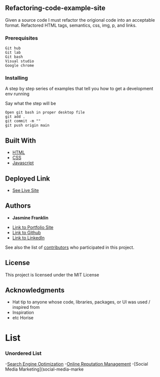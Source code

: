 ## Refactoring-code-example-site

Given a source code I must refactor the origional code into an acceptable format. Refactored HTML tags, semantics, css, img, p, and links.

### Prerequisites

```
Git hub
Git lab
Git bash
Visual studio
Google chrome
```

### Installing

A step by step series of examples that tell you how to get a development env running

Say what the step will be

```
Open git bash in proper desktop file
git add .
git commit -m ""
git push origin main
```
## Built With

* [HTML](https://developer.mozilla.org/en-US/docs/Web/HTML)
* [CSS](https://developer.mozilla.org/en-US/docs/Web/CSS)
* [Javascript](https://developer.mozilla.org/en-US/docs/Web/JavaScript)

## Deployed Link

* [See Live Site](https://jas-f.github.io/Refactoring-example-site/)


## Authors

* **Jasmine Franklin** 

- [Link to Portfolio Site](https://github.com/Jas-F/responsive-portfolio)
- [Link to Github](https://github.com/)
- [Link to LinkedIn](https://www.linkedin.com/in/jasmine-franklin-8b08ba121)

See also the list of [contributors](https://github.com/your/project/contributors) who participated in this project.

## License

This project is licensed under the MIT License 

## Acknowledgments

* Hat tip to anyone whose code, libraries, packages, or UI was used  / inspired from
* Inspiration
* etc
 Horise

# List
### Unordered List
-[Search Engine Optimization](search-engine-optimization)
-[Online Reputation Management](online-reputation-management)
-[Social Media Marketing](social-media-marke
